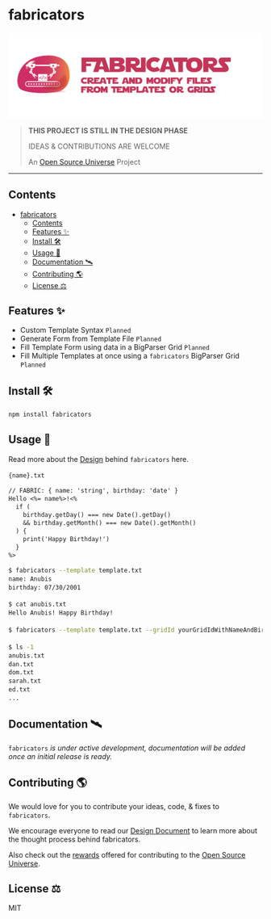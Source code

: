 # fabricators

![Fabricators — Create And Modify Files From Templates Or Grids](assets/fabricators.png)

> **THIS PROJECT IS STILL IN THE DESIGN PHASE**
>
> IDEAS & CONTRIBUTIONS ARE WELCOME
>
> An [Open Source Universe](https://github.com/intellibus/approach) Project

---

## Contents

- [fabricators](#fabricators)
  - [Contents](#contents)
  - [Features ✨](#features-)
  - [Install 🛠](#install-)
  - [Usage 🔭](#usage-)
  - [Documentation 🛰](#documentation-)
  - [Contributing 🌎](#contributing-)
  - [License ⚖️](#license-️)

## Features ✨

- Custom Template Syntax `Planned`
- Generate Form from Template File `Planned`
- Fill Template Form using data in a BigParser Grid `Planned`
- Fill Multiple Templates at once using a `fabricators` BigParser Grid `Planned`

## Install 🛠

```sh
npm install fabricators
```

## Usage 🔭

Read more about the [Design](https://github.com/intellibus/fabricators/blob/main/DESIGN.md) behind `fabricators` here.

`{name}.txt`

```text
// FABRIC: { name: 'string', birthday: 'date' }
Hello <%= name%>!<%
  if (
    birthday.getDay() === new Date().getDay()
    && birthday.getMonth() === new Date().getMonth()
  ) {
    print('Happy Birthday!')
  }
%>
```

```sh
$ fabricators --template template.txt
name: Anubis
birthday: 07/30/2001

$ cat anubis.txt
Hello Anubis! Happy Birthday!

$ fabricators --template template.txt --gridId yourGridIdWithNameAndBirthdayColumns

$ ls -1
anubis.txt
dan.txt
dom.txt
sarah.txt
ed.txt
...
```

## Documentation 🛰

`fabricators` *is under active development, documentation will be added once an initial release is ready.*

## Contributing 🌎

We would love for you to contribute your ideas, code, & fixes to `fabricators`.

We encourage everyone to read our [Design Document](https://github.com/intellibus/fabricators/blob/main/DESIGN.md) to learn more about the thought process behind fabricators.

Also check out the [rewards](https://github.com/intellibus/approach/blob/main/REWARDS.md) offered for contributing to the [Open Source Universe](https://github.com/intellibus/approach).

## License ⚖️

MIT
